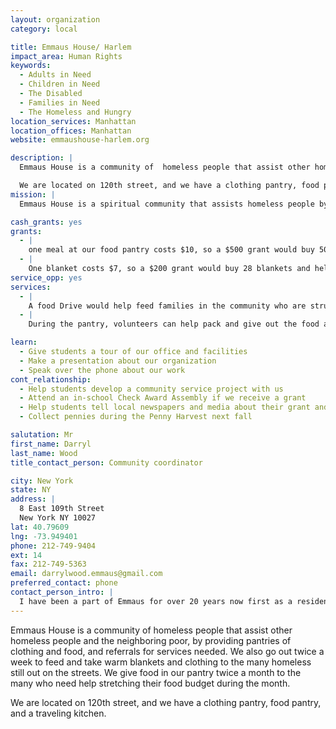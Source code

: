 ```yaml
---
layout: organization
category: local

title: Emmaus House/ Harlem
impact_area: Human Rights
keywords: 
  - Adults in Need
  - Children in Need
  - The Disabled
  - Families in Need
  - The Homeless and Hungry
location_services: Manhattan
location_offices: Manhattan
website: emmaushouse-harlem.org

description: |
  Emmaus House is a community of  homeless people that assist other homeless people and the neighboring poor, by providing pantries of clothing and food,  and referrals for services needed. We also go out twice a week to feed and take warm blankets and clothing to the many homeless still out on the streets. We give food in our pantry twice a month to the many who need help stretching their food budget during the month.  

  We are located on 120th street, and we have a clothing pantry, food pantry, and a traveling kitchen. 
mission: |
  Emmaus House is a spiritual community that assists homeless people by feeding the neighboring poor, offering hospitality to temporary guests, and enabling long term residents to gain the skills they need to change their lives

cash_grants: yes
grants: 
  - |
    one meal at our food pantry costs $10, so a $500 grant would buy 50 meals and service 50 families.
  - |
    One blanket costs $7, so a $200 grant would buy 28 blankets and help keep 28 people warm who have to sleep on the streets.
service_opp: yes
services: 
  - |
    A food Drive would help feed families in the community who are struggling to make ends meet.
  - |
    During the pantry, volunteers can help pack and give out the food and clothing.

learn: 
  - Give students a tour of our office and facilities
  - Make a presentation about our organization
  - Speak over the phone about our work
cont_relationship: 
  - Help students develop a community service project with us
  - Attend an in-school Check Award Assembly if we receive a grant
  - Help students tell local newspapers and media about their grant and/or project with us
  - Collect pennies during the Penny Harvest next fall

salutation: Mr
first_name: Darryl
last_name: Wood
title_contact_person: Community coordinator

city: New York
state: NY
address: |
  8 East 109th Street     
  New York NY 10027
lat: 40.79609
lng: -73.949401
phone: 212-749-9404
ext: 14
fax: 212-749-5363
email: darrylwood.emmaus@gmail.com
preferred_contact: phone
contact_person_intro: |
  I have been a part of Emmaus for over 20 years now first as a resident and now as a part of the governing body.  Emmaus House/Harlem has been in existence in Harlem   for the last 43 yrs.  I love the work I do here because having been homeless and an abuser of illegal substances for many years, God has blessed me to turn my life around and it is a joy to be able to help someone or prevent someone from going through the devastation that I went through.
---
```

Emmaus House is a community of  homeless people that assist other homeless people and the neighboring poor, by providing pantries of clothing and food,  and referrals for services needed. We also go out twice a week to feed and take warm blankets and clothing to the many homeless still out on the streets. We give food in our pantry twice a month to the many who need help stretching their food budget during the month.  

We are located on 120th street, and we have a clothing pantry, food pantry, and a traveling kitchen. 